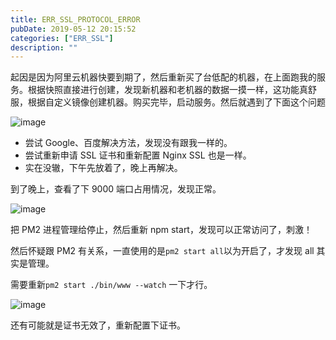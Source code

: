 ```yaml
---
title: ERR_SSL_PROTOCOL_ERROR
pubDate: 2019-05-12 20:15:52
categories: ["ERR_SSL"]
description: ""
---
```


起因是因为阿里云机器快要到期了，然后重新买了台低配的机器，在上面跑我的服务。根据快照直接进行创建，发现新机器和老机器的数据一摸一样，这功能真舒服，根据自定义镜像创建机器。购买完毕，启动服务。然后就遇到了下面这个问题

![image](https://user-images.githubusercontent.com/16217324/57581972-d6ba8880-74f1-11e9-8cf3-c27d0fa62827.png)

- 尝试 Google、百度解决方法，发现没有跟我一样的。
- 尝试重新申请 SSL 证书和重新配置 Nginx SSL 也是一样。
- 实在没辙，下午先放着了，晚上再解决。

到了晚上，查看了下 9000 端口占用情况，发现正常。

![image](https://user-images.githubusercontent.com/16217324/57582015-5c3e3880-74f2-11e9-87e7-7df938115799.png)

把 PM2 进程管理给停止，然后重新 npm start，发现可以正常访问了，刺激！

然后怀疑跟 PM2 有关系，一直使用的是`pm2 start all`以为开启了，才发现 all 其实是管理。

需要重新`pm2 start ./bin/www --watch` 一下才行。

![image](https://user-images.githubusercontent.com/16217324/57582054-bb03b200-74f2-11e9-96c7-555ffdf86e15.png)

还有可能就是证书无效了，重新配置下证书。
